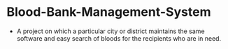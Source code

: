 # Blood-Bank-Management-System
- A project on which a particular city or district maintains the same software and easy search of bloods for the recipients who are in need.
